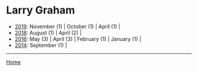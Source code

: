 # Larry Graham

  * [2019](./larry-graham-2019.md): 
      November (1) | 
      October (1) | 
      April (1) | 
  * [2018](./larry-graham-2018.md): 
      August (1) | 
      April (2) | 
  * [2016](./larry-graham-2016.md): 
      May (3) | 
      April (3) | 
      February (1) | 
      January (1) | 
  * [2014](./larry-graham-2014.md): 
      September (1) | 

----

[Home](../)
